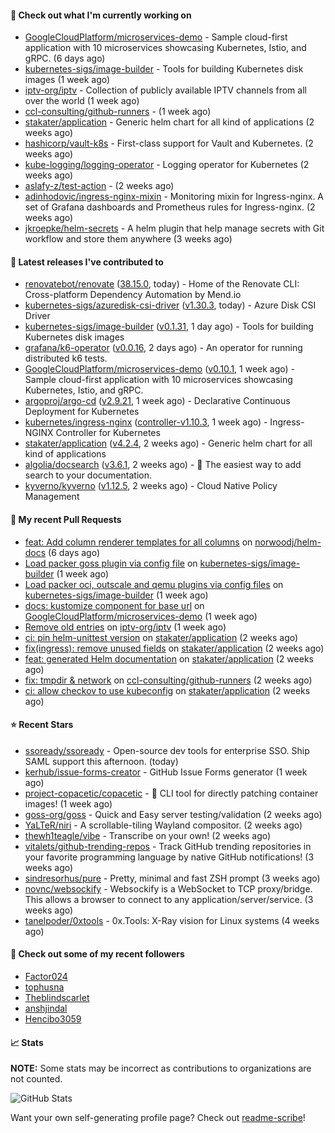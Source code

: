 #### 👷 Check out what I'm currently working on

- [GoogleCloudPlatform/microservices-demo](https://github.com/GoogleCloudPlatform/microservices-demo) - Sample cloud-first application with 10 microservices showcasing Kubernetes, Istio, and gRPC. (6 days ago)
- [kubernetes-sigs/image-builder](https://github.com/kubernetes-sigs/image-builder) - Tools for building Kubernetes disk images (1 week ago)
- [iptv-org/iptv](https://github.com/iptv-org/iptv) - Collection of publicly available IPTV channels from all over the world (1 week ago)
- [ccl-consulting/github-runners](https://github.com/ccl-consulting/github-runners) -  (1 week ago)
- [stakater/application](https://github.com/stakater/application) - Generic helm chart for all kind of applications (2 weeks ago)
- [hashicorp/vault-k8s](https://github.com/hashicorp/vault-k8s) - First-class support for Vault and Kubernetes. (2 weeks ago)
- [kube-logging/logging-operator](https://github.com/kube-logging/logging-operator) - Logging operator for Kubernetes (2 weeks ago)
- [aslafy-z/test-action](https://github.com/aslafy-z/test-action) -  (2 weeks ago)
- [adinhodovic/ingress-nginx-mixin](https://github.com/adinhodovic/ingress-nginx-mixin) - Monitoring mixin for Ingress-nginx. A set of Grafana dashboards and Prometheus rules for Ingress-nginx. (2 weeks ago)
- [jkroepke/helm-secrets](https://github.com/jkroepke/helm-secrets) - A helm plugin that help manage secrets with Git workflow and store them anywhere (3 weeks ago)

#### 🔭 Latest releases I've contributed to

- [renovatebot/renovate](https://github.com/renovatebot/renovate) ([38.15.0](https://github.com/renovatebot/renovate/releases/tag/38.15.0), today) - Home of the Renovate CLI: Cross-platform Dependency Automation by Mend.io
- [kubernetes-sigs/azuredisk-csi-driver](https://github.com/kubernetes-sigs/azuredisk-csi-driver) ([v1.30.3](https://github.com/kubernetes-sigs/azuredisk-csi-driver/releases/tag/v1.30.3), today) - Azure Disk CSI Driver
- [kubernetes-sigs/image-builder](https://github.com/kubernetes-sigs/image-builder) ([v0.1.31](https://github.com/kubernetes-sigs/image-builder/releases/tag/v0.1.31), 1 day ago) - Tools for building Kubernetes disk images
- [grafana/k6-operator](https://github.com/grafana/k6-operator) ([v0.0.16](https://github.com/grafana/k6-operator/releases/tag/v0.0.16), 2 days ago) - An operator for running distributed k6 tests.
- [GoogleCloudPlatform/microservices-demo](https://github.com/GoogleCloudPlatform/microservices-demo) ([v0.10.1](https://github.com/GoogleCloudPlatform/microservices-demo/releases/tag/v0.10.1), 1 week ago) - Sample cloud-first application with 10 microservices showcasing Kubernetes, Istio, and gRPC.
- [argoproj/argo-cd](https://github.com/argoproj/argo-cd) ([v2.9.21](https://github.com/argoproj/argo-cd/releases/tag/v2.9.21), 1 week ago) - Declarative Continuous Deployment for Kubernetes
- [kubernetes/ingress-nginx](https://github.com/kubernetes/ingress-nginx) ([controller-v1.10.3](https://github.com/kubernetes/ingress-nginx/releases/tag/controller-v1.10.3), 1 week ago) - Ingress-NGINX Controller for Kubernetes
- [stakater/application](https://github.com/stakater/application) ([v4.2.4](https://github.com/stakater/application/releases/tag/v4.2.4), 2 weeks ago) - Generic helm chart for all kind of applications
- [algolia/docsearch](https://github.com/algolia/docsearch) ([v3.6.1](https://github.com/algolia/docsearch/releases/tag/v3.6.1), 2 weeks ago) - :blue_book: The easiest way to add search to your documentation.
- [kyverno/kyverno](https://github.com/kyverno/kyverno) ([v1.12.5](https://github.com/kyverno/kyverno/releases/tag/v1.12.5), 2 weeks ago) - Cloud Native Policy Management

#### 🔨 My recent Pull Requests

- [feat: Add column renderer templates for all columns](https://github.com/norwoodj/helm-docs/pull/260) on [norwoodj/helm-docs](https://github.com/norwoodj/helm-docs) (6 days ago)
- [Load packer goss plugin via config file](https://github.com/kubernetes-sigs/image-builder/pull/1526) on [kubernetes-sigs/image-builder](https://github.com/kubernetes-sigs/image-builder) (1 week ago)
- [Load packer oci, outscale and qemu plugins via config files](https://github.com/kubernetes-sigs/image-builder/pull/1524) on [kubernetes-sigs/image-builder](https://github.com/kubernetes-sigs/image-builder) (1 week ago)
- [docs: kustomize component for base url](https://github.com/GoogleCloudPlatform/microservices-demo/pull/2645) on [GoogleCloudPlatform/microservices-demo](https://github.com/GoogleCloudPlatform/microservices-demo) (1 week ago)
- [Remove old entries](https://github.com/iptv-org/iptv/pull/17050) on [iptv-org/iptv](https://github.com/iptv-org/iptv) (1 week ago)
- [ci: pin helm-unittest version](https://github.com/stakater/application/pull/337) on [stakater/application](https://github.com/stakater/application) (2 weeks ago)
- [fix(ingress): remove unused fields](https://github.com/stakater/application/pull/336) on [stakater/application](https://github.com/stakater/application) (2 weeks ago)
- [feat: generated Helm documentation](https://github.com/stakater/application/pull/335) on [stakater/application](https://github.com/stakater/application) (2 weeks ago)
- [fix: tmpdir &amp; network](https://github.com/ccl-consulting/github-runners/pull/5) on [ccl-consulting/github-runners](https://github.com/ccl-consulting/github-runners) (2 weeks ago)
- [ci: allow checkov to use kubeconfig](https://github.com/stakater/application/pull/334) on [stakater/application](https://github.com/stakater/application) (2 weeks ago)

#### ⭐ Recent Stars

- [ssoready/ssoready](https://github.com/ssoready/ssoready) - Open-source dev tools for enterprise SSO. Ship SAML support this afternoon. (today)
- [kerhub/issue-forms-creator](https://github.com/kerhub/issue-forms-creator) - GitHub Issue Forms generator (1 week ago)
- [project-copacetic/copacetic](https://github.com/project-copacetic/copacetic) - 🧵 CLI tool for directly patching container images! (1 week ago)
- [goss-org/goss](https://github.com/goss-org/goss) - Quick and Easy server testing/validation (2 weeks ago)
- [YaLTeR/niri](https://github.com/YaLTeR/niri) - A scrollable-tiling Wayland compositor. (2 weeks ago)
- [thewh1teagle/vibe](https://github.com/thewh1teagle/vibe) - Transcribe on your own! (2 weeks ago)
- [vitalets/github-trending-repos](https://github.com/vitalets/github-trending-repos) - Track GitHub trending repositories in your favorite programming language by native GitHub notifications! (3 weeks ago)
- [sindresorhus/pure](https://github.com/sindresorhus/pure) - Pretty, minimal and fast ZSH prompt (3 weeks ago)
- [novnc/websockify](https://github.com/novnc/websockify) - Websockify is a WebSocket to TCP proxy/bridge. This allows a browser to connect  to any application/server/service. (3 weeks ago)
- [tanelpoder/0xtools](https://github.com/tanelpoder/0xtools) - 0x.Tools: X-Ray vision for Linux systems (4 weeks ago)

#### 👯 Check out some of my recent followers

- [Factor024](https://github.com/Factor024)
- [tophusna](https://github.com/tophusna)
- [Theblindscarlet](https://github.com/Theblindscarlet)
- [anshjindal](https://github.com/anshjindal)
- [Hencibo3059](https://github.com/Hencibo3059)

#### 📈 Stats

**NOTE:** Some stats may be incorrect as contributions to organizations
are not counted.

![GitHub Stats](https://github-readme-stats.vercel.app/api?username=aslafy-z&count_private=false&theme=tokyonight&show_icons=true)

Want your own self-generating profile page? Check out [readme-scribe](https://github.com/muesli/readme-scribe)!

